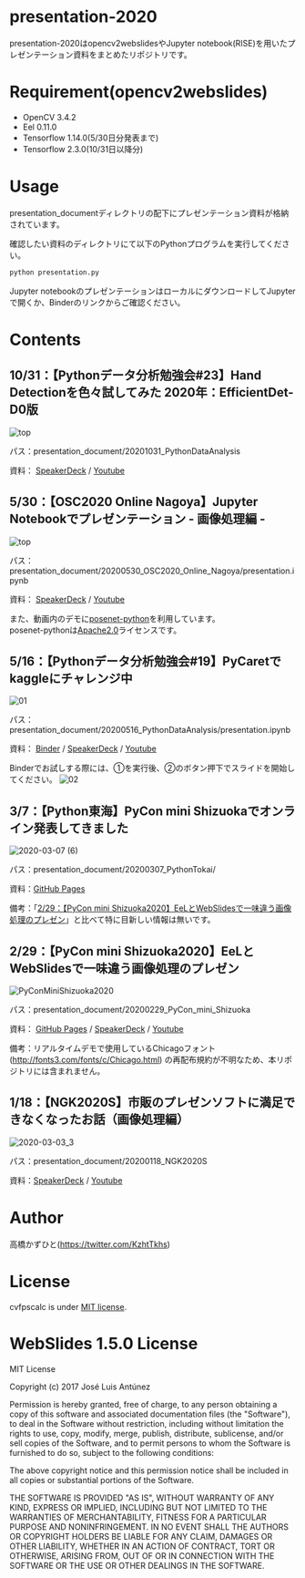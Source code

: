 # presentation-2020
 presentation-2020はopencv2webslidesやJupyter notebook(RISE)を用いたプレゼンテーション資料をまとめたリポジトリです。

# Requirement(opencv2webslides)
 
* OpenCV 3.4.2
* Eel 0.11.0
* Tensorflow 1.14.0(5/30日分発表まで)
* Tensorflow 2.3.0(10/31日以降分)
 
# Usage
 
presentation_documentディレクトリの配下にプレゼンテーション資料が格納されています。

確認したい資料のディレクトリにて以下のPythonプログラムを実行してください。
 
```bash
python presentation.py
```

Jupyter notebookのプレゼンテーションはローカルにダウンロードしてJupyterで開くか、Binderのリンクからご確認ください。

# Contents
## 10/31：【Pythonデータ分析勉強会#23】Hand Detectionを色々試してみた 2020年：EfficientDet-D0版
![top](https://user-images.githubusercontent.com/37477845/97774623-d4903200-1b9c-11eb-89a6-85770fb74ab2.jpg)

パス：presentation_document/20201031_PythonDataAnalysis

資料： [SpeakerDeck](https://speakerdeck.com/kazuhitotakahashi/pythondataanalysis-number-23-hand-detection-2020-efficientdet-d0) / [Youtube](https://www.youtube.com/watch?v=v57Dhq525nk&feature=youtu.be)

## 5/30：【OSC2020 Online Nagoya】Jupyter Notebookでプレゼンテーション - 画像処理編 -
![top](https://user-images.githubusercontent.com/37477845/83318355-09573080-a26f-11ea-9b8b-4b27338aed2d.png)

パス：presentation_document/20200530_OSC2020_Online_Nagoya/presentation.ipynb

資料： [SpeakerDeck](https://speakerdeck.com/kazuhitotakahashi/jupyter-notebook-presentation-for-image-processing) / [Youtube](https://youtu.be/cl1XwxGLBf4)

また、動画内のデモに[posenet-python](https://github.com/rwightman/posenet-python)を利用しています。<br>
posenet-pythonは[Apache2.0](https://github.com/rwightman/posenet-python/blob/master/LICENSE.txt)ライセンスです。

## 5/16：【Pythonデータ分析勉強会#19】PyCaretでkaggleにチャレンジ中 
![01](https://user-images.githubusercontent.com/37477845/82119300-33611b00-97b8-11ea-80d2-227ea98af64f.jpg)

パス：presentation_document/20200516_PythonDataAnalysis/presentation.ipynb

資料： [Binder](https://mybinder.org/v2/gh/Kazuhito00/presentation-2020/master?filepath=presentation_document/20200516_PythonDataAnalysis/presentation.ipynb) / [SpeakerDeck](https://speakerdeck.com/kazuhitotakahashi/pythondataanalysis-number-19-pycaret) / [Youtube](https://youtu.be/A68MpmaLyr0)

Binderでお試しする際には、①を実行後、②のボタン押下でスライドを開始してください。
![02](https://user-images.githubusercontent.com/37477845/82120221-8b4f5000-97bf-11ea-9137-20a12472ca26.jpg)

## 3/7：【Python東海】PyCon mini Shizuokaでオンライン発表してきました
![2020-03-07 (6)](https://user-images.githubusercontent.com/37477845/76138364-874dd600-608a-11ea-9187-65ea5252c2d8.png)

パス：presentation_document/20200307_PythonTokai/

資料：[GitHub Pages](https://kazuhito00.github.io/presentation-2020/presentation_document/20200307_PythonTokai/webslides/index.html#slide=2)

備考：「[2/29：【PyCon mini Shizuoka2020】EeLとWebSlidesで一味違う画像処理のプレゼン](https://github.com/Kazuhito00/presentation-2020#229pycon-mini-shizuoka2020eel%E3%81%A8webslides%E3%81%A7%E4%B8%80%E5%91%B3%E9%81%95%E3%81%86%E7%94%BB%E5%83%8F%E5%87%A6%E7%90%86%E3%81%AE%E3%83%97%E3%83%AC%E3%82%BC%E3%83%B3)」と比べて特に目新しい情報は無いです。


## 2/29：【PyCon mini Shizuoka2020】EeLとWebSlidesで一味違う画像処理のプレゼン
![PyConMiniShizuoka2020](https://user-images.githubusercontent.com/37477845/75611121-fc854c80-5b5a-11ea-9c6e-85314378d088.png)

パス：presentation_document/20200229_PyCon_mini_Shizuoka

資料： [GitHub Pages](https://kazuhito00.github.io/presentation-2020/presentation_document/20200229_PyCon_mini_Shizuoka/webslides/index.html) / [SpeakerDeck](https://speakerdeck.com/kazuhitotakahashi/pyconminishizuoka2020-opencv-eel-presantation) / [Youtube](https://youtu.be/k-ydSlxC_Zg)

備考：リアルタイムデモで使用しているChicagoフォント(http://fonts3.com/fonts/c/Chicago.html) の再配布規約が不明なため、本リポジトリには含まれません。


## 1/18：【NGK2020S】市販のプレゼンソフトに満足できなくなったお話（画像処理編）
![2020-03-03_3](https://user-images.githubusercontent.com/37477845/75695187-09d24080-5ced-11ea-9f4c-8a754b33b997.png)

パス：presentation_document/20200118_NGK2020S

資料：[SpeakerDeck](https://speakerdeck.com/kazuhitotakahashi/ngk2020s-image-processing-presentation) / [Youtube](https://youtu.be/yNpvhuMLjgg)


# Author
高橋かずひと(https://twitter.com/KzhtTkhs)
 
# License 
cvfpscalc is under [MIT license](https://en.wikipedia.org/wiki/MIT_License).

# WebSlides 1.5.0 License 
MIT License

Copyright (c) 2017 José Luis Antúnez

Permission is hereby granted, free of charge, to any person obtaining a copy
of this software and associated documentation files (the "Software"), to deal
in the Software without restriction, including without limitation the rights
to use, copy, modify, merge, publish, distribute, sublicense, and/or sell
copies of the Software, and to permit persons to whom the Software is
furnished to do so, subject to the following conditions:

The above copyright notice and this permission notice shall be included in all
copies or substantial portions of the Software.

THE SOFTWARE IS PROVIDED "AS IS", WITHOUT WARRANTY OF ANY KIND, EXPRESS OR
IMPLIED, INCLUDING BUT NOT LIMITED TO THE WARRANTIES OF MERCHANTABILITY,
FITNESS FOR A PARTICULAR PURPOSE AND NONINFRINGEMENT. IN NO EVENT SHALL THE
AUTHORS OR COPYRIGHT HOLDERS BE LIABLE FOR ANY CLAIM, DAMAGES OR OTHER
LIABILITY, WHETHER IN AN ACTION OF CONTRACT, TORT OR OTHERWISE, ARISING FROM,
OUT OF OR IN CONNECTION WITH THE SOFTWARE OR THE USE OR OTHER DEALINGS IN THE
SOFTWARE.
